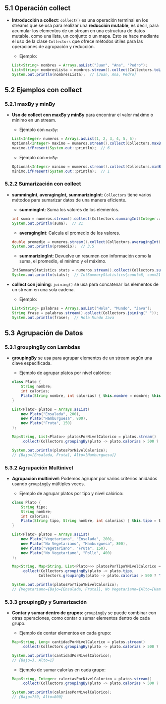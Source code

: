 ## 5.1 Operación collect
- **Introducción a collect**: `collect()` es una operación terminal en los streams que se usa para realizar una **reducción mutable**, es decir, para acumular los elementos de un stream en una estructura de datos mutable, como una lista, un conjunto o un mapa. Esto se hace mediante el uso de la clase `Collectors` que ofrece métodos útiles para las operaciones de agrupación y reducción.
  - Ejemplo:
  
  ```java
  List<String> nombres = Arrays.asList("Juan", "Ana", "Pedro");
  List<String> nombresLista = nombres.stream().collect(Collectors.toList());
  System.out.println(nombresLista);  // [Juan, Ana, Pedro]
  ```

## 5.2 Ejemplos con collect
### 5.2.1 maxBy y minBy
- **Uso de collect con maxBy y minBy** para encontrar el valor máximo o mínimo en un stream.
  - Ejemplo con `maxBy`:
  
  ```java
  List<Integer> numeros = Arrays.asList(1, 2, 3, 4, 5, 6);
  Optional<Integer> maximo = numeros.stream().collect(Collectors.maxBy(Integer::compareTo));
  maximo.ifPresent(System.out::println);  // 6
  ```
  - Ejemplo con `minBy`:
  
  ```java
  Optional<Integer> minimo = numeros.stream().collect(Collectors.minBy(Integer::compareTo));
  minimo.ifPresent(System.out::println);  // 1
  ```

### 5.2.2 Sumarización con collect
- **summingInt, averagingInt, summarizingInt**: `Collectors` tiene varios métodos para sumarizar datos de una manera eficiente.
  - **summingInt**: Suma los valores de los elementos.
  
  ```java
  int suma = numeros.stream().collect(Collectors.summingInt(Integer::intValue));
  System.out.println(suma);  // 21
  ```
  - **averagingInt**: Calcula el promedio de los valores.
  
  ```java
  double promedio = numeros.stream().collect(Collectors.averagingInt(Integer::intValue));
  System.out.println(promedio);  // 3.5
  ```
  - **summarizingInt**: Devuelve un resumen con información como la suma, el promedio, el mínimo y el máximo.
  
  ```java
  IntSummaryStatistics stats = numeros.stream().collect(Collectors.summarizingInt(Integer::intValue));
  System.out.println(stats);  // IntSummaryStatistics{count=6, sum=21, min=1, average=3.500000, max=6}
  ```

- **collect con joining**: `joining()` se usa para concatenar los elementos de un stream en una sola cadena.
  - Ejemplo:
  
  ```java
  List<String> palabras = Arrays.asList("Hola", "Mundo", "Java");
  String frase = palabras.stream().collect(Collectors.joining(" "));
  System.out.println(frase);  // Hola Mundo Java
  ```

## 5.3 Agrupación de Datos
### 5.3.1 groupingBy con Lambdas
- **groupingBy** se usa para agrupar elementos de un stream según una clave especificada.
  - Ejemplo de agrupar platos por nivel calórico:
  
  ```java
  class Plato {
      String nombre;
      int calorias;
      Plato(String nombre, int calorias) { this.nombre = nombre; this.calorias = calorias; }
  }
  
  List<Plato> platos = Arrays.asList(
      new Plato("Ensalada", 200),
      new Plato("Hamburguesa", 800),
      new Plato("Fruta", 150)
  );
  
  Map<String, List<Plato>> platosPorNivelCalorico = platos.stream()
      .collect(Collectors.groupingBy(plato -> plato.calorias > 500 ? "Alto" : "Bajo"));
  
  System.out.println(platosPorNivelCalorico);
  // {Bajo=[Ensalada, Fruta], Alto=[Hamburguesa]}
  ```

### 5.3.2 Agrupación Multinivel
- **Agrupación multinivel**: Podemos agrupar por varios criterios anidados usando `groupingBy` múltiples veces.
  - Ejemplo de agrupar platos por tipo y nivel calórico:
  
  ```java
  class Plato {
      String tipo;
      String nombre;
      int calorias;
      Plato(String tipo, String nombre, int calorias) { this.tipo = tipo; this.nombre = nombre; this.calorias = calorias; }
  }
  
  List<Plato> platos = Arrays.asList(
      new Plato("Vegetariano", "Ensalada", 200),
      new Plato("No Vegetariano", "Hamburguesa", 800),
      new Plato("Vegetariano", "Fruta", 150),
      new Plato("No Vegetariano", "Pollo", 400)
  );
  
  Map<String, Map<String, List<Plato>>> platosPorTipoYNivelCalorico = platos.stream()
      .collect(Collectors.groupingBy(plato -> plato.tipo,
              Collectors.groupingBy(plato -> plato.calorias > 500 ? "Alto" : "Bajo")));
  
  System.out.println(platosPorTipoYNivelCalorico);
  // {Vegetariano={Bajo=[Ensalada, Fruta]}, No Vegetariano={Alto=[Hamburguesa], Bajo=[Pollo]}}
  ```

### 5.3.3 groupingBy y Sumarización
- **Contar y sumar dentro de grupos**: `groupingBy` se puede combinar con otras operaciones, como contar o sumar elementos dentro de cada grupo.
  - Ejemplo de contar elementos en cada grupo:
  
  ```java
  Map<String, Long> cantidadPorNivelCalorico = platos.stream()
      .collect(Collectors.groupingBy(plato -> plato.calorias > 500 ? "Alto" : "Bajo", Collectors.counting()));
  
  System.out.println(cantidadPorNivelCalorico);
  // {Bajo=3, Alto=1}
  ```
  - Ejemplo de sumar calorías en cada grupo:
  
  ```java
  Map<String, Integer> caloriasPorNivelCalorico = platos.stream()
      .collect(Collectors.groupingBy(plato -> plato.calorias > 500 ? "Alto" : "Bajo", Collectors.summingInt(plato -> plato.calorias)));
  
  System.out.println(caloriasPorNivelCalorico);
  // {Bajo=750, Alto=800}
  ```